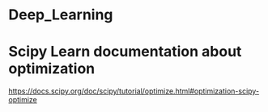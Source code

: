 # Deep_Learning


# Scipy Learn documentation about optimization
https://docs.scipy.org/doc/scipy/tutorial/optimize.html#optimization-scipy-optimize
